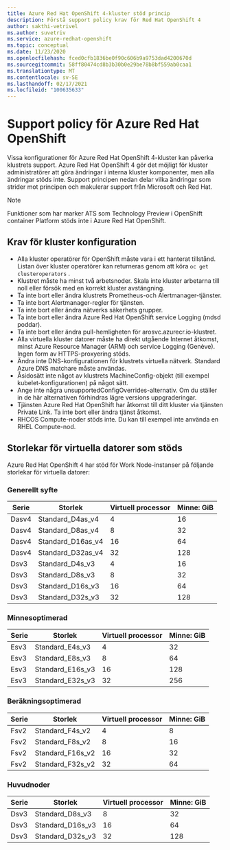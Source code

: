```yaml
---
title: Azure Red Hat OpenShift 4-kluster stöd princip
description: Förstå support policy krav för Red Hat OpenShift 4
author: sakthi-vetrivel
ms.author: suvetriv
ms.service: azure-redhat-openshift
ms.topic: conceptual
ms.date: 11/23/2020
ms.openlocfilehash: fced0cfb1836be0f90c606b9a9753dad4200670d
ms.sourcegitcommit: 58ff80474cd8b3b30b0e29be78b8bf559ab0caa1
ms.translationtype: MT
ms.contentlocale: sv-SE
ms.lasthandoff: 02/17/2021
ms.locfileid: "100635633"
---
```

# <a name="azure-red-hat-openshift-support-policy"></a>Support policy för Azure Red Hat OpenShift

Vissa konfigurationer för Azure Red Hat OpenShift 4-kluster kan påverka klustrets support. Azure Red Hat OpenShift 4 gör det möjligt för kluster administratörer att göra ändringar i interna kluster komponenter, men alla ändringar stöds inte. Support principen nedan delar vilka ändringar som strider mot principen och makulerar support från Microsoft och Red Hat.

> [!NOTE]
> Funktioner som har marker ATS som Technology Preview i OpenShift container Platform stöds inte i Azure Red Hat OpenShift.

## <a name="cluster-configuration-requirements"></a>Krav för kluster konfiguration

* Alla kluster operatörer för OpenShift måste vara i ett hanterat tillstånd. Listan över kluster operatörer kan returneras genom att köra `oc get clusteroperators` .
* Klustret måste ha minst två arbetsnoder. Skala inte kluster arbetarna till noll eller försök med en korrekt kluster avstängning.
* Ta inte bort eller ändra klustrets Prometheus-och Alertmanager-tjänster.
* Ta inte bort Alertmanager-regler för tjänsten.
* Ta inte bort eller ändra nätverks säkerhets grupper.
* Ta inte bort eller ändra Azure Red Hat OpenShift service Logging (mdsd poddar).
* Ta inte bort eller ändra pull-hemligheten för arosvc.azurecr.io-klustret.
* Alla virtuella kluster datorer måste ha direkt utgående Internet åtkomst, minst Azure Resource Manager (ARM) och service Logging (Genève).  Ingen form av HTTPS-proxyering stöds.
* Ändra inte DNS-konfigurationen för klustrets virtuella nätverk. Standard Azure DNS matchare måste användas.
* Åsidosätt inte något av klustrets MachineConfig-objekt (till exempel kubelet-konfigurationen) på något sätt.
* Ange inte några unsupportedConfigOverrides-alternativ. Om du ställer in de här alternativen förhindras lägre versions uppgraderingar.
* Tjänsten Azure Red Hat OpenShift har åtkomst till ditt kluster via tjänsten Private Link.  Ta inte bort eller ändra tjänst åtkomst.
* RHCOS Compute-noder stöds inte. Du kan till exempel inte använda en RHEL Compute-nod.

## <a name="supported-virtual-machine-sizes"></a>Storlekar för virtuella datorer som stöds

Azure Red Hat OpenShift 4 har stöd för Work Node-instanser på följande storlekar för virtuella datorer:

### <a name="general-purpose"></a>Generellt syfte

|Serie|Storlek|Virtuell processor|Minne: GiB|
|-|-|-|-|
|Dasv4|Standard_D4as_v4|4|16|
|Dasv4|Standard_D8as_v4|8|32|
|Dasv4|Standard_D16as_v4|16|64|
|Dasv4|Standard_D32as_v4|32|128|
|Dsv3|Standard_D4s_v3|4|16|
|Dsv3|Standard_D8s_v3|8|32|
|Dsv3|Standard_D16s_v3|16|64|
|Dsv3|Standard_D32s_v3|32|128|

### <a name="memory-optimized"></a>Minnesoptimerad

|Serie|Storlek|Virtuell processor|Minne: GiB|
|-|-|-|-|
|Esv3|Standard_E4s_v3|4|32|
|Esv3|Standard_E8s_v3|8|64|
|Esv3|Standard_E16s_v3|16|128|
|Esv3|Standard_E32s_v3|32|256|

### <a name="compute-optimized"></a>Beräkningsoptimerad

|Serie|Storlek|Virtuell processor|Minne: GiB|
|-|-|-|-|
|Fsv2|Standard_F4s_v2|4|8|
|Fsv2|Standard_F8s_v2|8|16|
|Fsv2|Standard_F16s_v2|16|32|
|Fsv2|Standard_F32s_v2|32|64|

### <a name="master-nodes"></a>Huvudnoder

|Serie|Storlek|Virtuell processor|Minne: GiB|
|-|-|-|-|
|Dsv3|Standard_D8s_v3|8|32|
|Dsv3|Standard_D16s_v3|16|64|
|Dsv3|Standard_D32s_v3|32|128|
